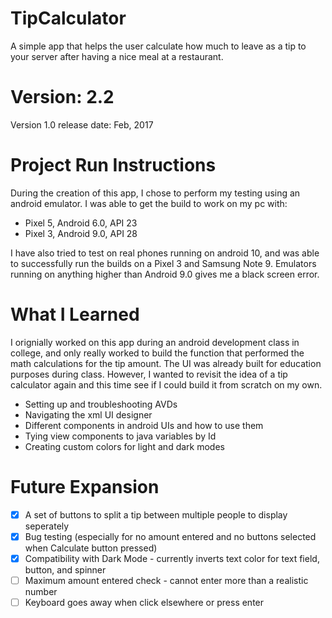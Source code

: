 # TipCalculator
A simple app that helps the user calculate how much to leave as a tip to your server after having a nice meal at a restaurant.

# Version: 2.2
Version 1.0 release date: Feb, 2017

# Project Run Instructions

During the creation of this app, I chose to perform my testing using an android emulator. I was able to get the build to work on my pc with:
- Pixel 5, Android 6.0, API 23
- Pixel 3, Android 9.0, API 28

I have also tried to test on real phones running on android 10, and was able to successfully run the builds on a Pixel 3 and Samsung Note 9.
Emulators running on anything higher than Android 9.0 gives me a black screen error.

# What I Learned
I orignially worked on this app during an android development class in college, and only really worked to build the function that
performed the math calculations for the tip amount. The UI was already built for education purposes during class. However, I wanted to
revisit the idea of a tip calculator again and this time see if I could build it from scratch on my own.

- Setting up and troubleshooting AVDs
- Navigating the xml UI designer
- Different components in android UIs and how to use them
- Tying view components to java variables by Id
- Creating custom colors for light and dark modes

# Future Expansion
- [x] A set of buttons to split a tip between multiple people to display seperately
- [x] Bug testing (especially for no amount entered and no buttons selected when Calculate button pressed)
- [x] Compatibility with Dark Mode - currently inverts text color for text field, button, and spinner
- [ ] Maximum amount entered check - cannot enter more than a realistic number
- [ ] Keyboard goes away when click elsewhere or press enter
